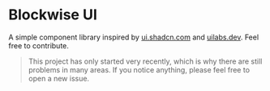 # Blockwise UI

A simple component library inspired by [ui.shadcn.com](https://ui.shadcn.com/) and [uilabs.dev](https://www.uilabs.dev/). Feel free to contribute.

> This project has only started very recently, which is why there are still problems in many areas. If you notice anything, please feel free to open a new issue.
